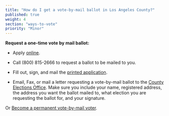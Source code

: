 ```yaml
---
title: "How do I get a vote-by-mail ballot in Los Angeles County?"
published: true
weight: 4
section: "ways-to-vote"
priority: "Minor"
---
```


**Request a one-time vote by mail ballot:**  

- Apply [online](https://lavote.net/home/voting-elections/voting-options/vote-by-mail/apply-to-vote-by-mail).  

- Call (800) 815-2666 to request a ballot to be mailed to you. 

- Fill out, sign, and mail the [printed application](https://lavote.net/docs/rrcc/election-info/03032019_VBM-app.pdf).

- Email, Fax, or mail a letter requesting a vote-by-mail ballot to the [County Elections Office](#section-election-office-contact). Make sure you include your name, registered address, the address you want the ballot mailed to, what election you are requesting the ballot for, and your signature.  

Or [Become a permanent vote-by-mail voter](https://lavote.net/documents/permanent-vote-by-mail-application.pdf). 
